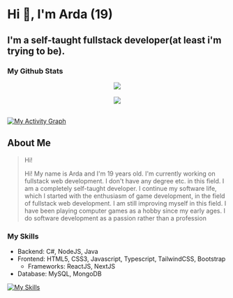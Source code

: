 # Hi 👋, I'm Arda (19)
## I'm a self-taught fullstack developer(at least i'm trying to be).
### My Github Stats

<div align="center">
  <img src="https://github-readme-stats-git-masterrstaa-rickstaa.vercel.app/api/top-langs/?username=ardaetzz&layout=compact&theme=github_dark&langs_count=6&hide_border=false&border_radius=20" align="center" />
</div><br/>

<div align="center">
  <img src="https://streak-stats.demolab.com?user=ardaetzz&theme=github-dark-blue&border_radius=20&date_format=M%20j%5B%2C%20Y%5D&mode=daily" align="center" />
</div>
<br/>

[![My Activity Graph](https://github-readme-activity-graph.vercel.app/graph?username=ardaetzz&theme=react-dark&custom_title=My%20Activity%20Graph%20📈)](https://github.com/ashutosh00710/github-readme-activity-graph)



## About Me
>Hi!
>
>Hi! My name is Arda and I'm 19 years old. I'm currently working on fullstack web development. I don't have any degree etc. in this field. I am a completely self-taught developer. I continue my software life, which I started with the enthusiasm of game development, in the field of fullstack web development. I am still improving myself in this field. I have been playing computer games as a hobby since my early ages. I do software development as a passion rather than a profession


### My Skills
- Backend: C#, NodeJS, Java
- Frontend: HTML5, CSS3, Javascript, Typescript, TailwindCSS, Bootstrap
  - Frameworks: ReactJS, NextJS
- Database: MySQL, MongoDB

[![My Skills](https://skillicons.dev/icons?i=cs,java,express,next,react,tailwind,bootstrap,html,css,js,ts,mysql,mongodb)](https://skillicons.dev)
